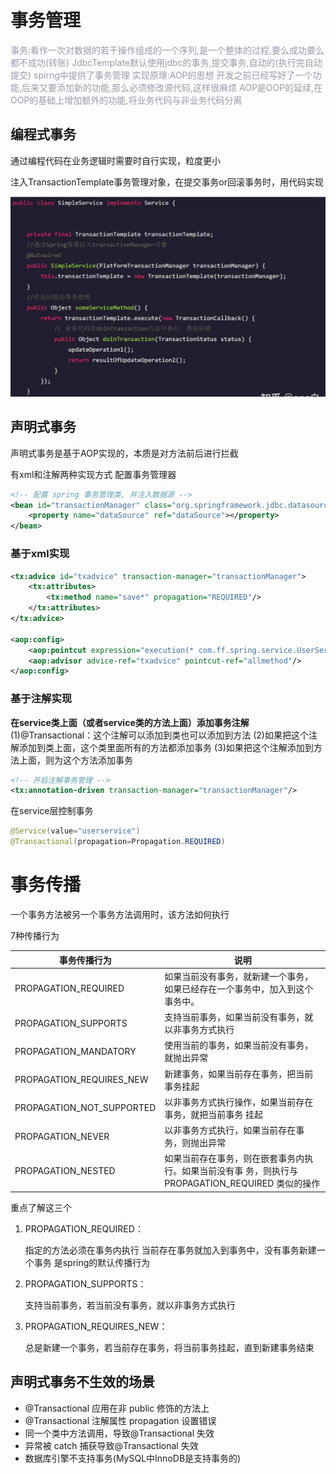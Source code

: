 
# 事务管理
<font color=#999AAA >事务:看作一次对数据的若干操作组成的一个序列,是一个整体的过程,要么成功要么都不成功(转账)
JdbcTemplate默认使用jdbc的事务,提交事务,自动的(执行完自动提交)
spirng中提供了事务管理
实现原理:AOP的思想
开发之前已经写好了一个功能,后来又要添加新的功能,那么必须修改源代码,这样很麻烦
AOP是OOP的延续,在OOP的基础上增加额外的功能,将业务代码与非业务代码分离</font>

## 编程式事务

通过编程代码在业务逻辑时需要时自行实现，粒度更小

注入TransactionTemplate事务管理对象，在提交事务or回滚事务时，用代码实现

<img src="../img/image-20220917140044896.png" alt="image-20220917140044896" style="zoom: 67%;" />

## 声明式事务
声明式事务是基于AOP实现的，本质是对方法前后进行拦截

有xml和注解两种实现方式
配置事务管理器

```xml
<!-- 配置 spring 事务管理类, 并注入数据源 --> 
<bean id="transactionManager" class="org.springframework.jdbc.datasource.DataSourceTransactionManager"> 
	<property name="dataSource" ref="dataSource"></property> 
</bean>
```
### 基于xml实现

```xml
<tx:advice id="txadvice" transaction-manager="transactionManager">
    <tx:attributes>
        <tx:method name="save*" propagation="REQUIRED"/>
    </tx:attributes>
</tx:advice>
 
<aop:config>
	<aop:pointcut expression="execution(* com.ff.spring.service.UserService.*(..))" id="allmethod"/>
    <aop:advisor advice-ref="txadvice" pointcut-ref="allmethod"/>
</aop:config>
```



### 基于注解实现

**在service类上面（或者service类的方法上面）添加事务注解**
(1)@Transactional：这个注解可以添加到类也可以添加到方法
(2)如果把这个注解添加到类上面，这个类里面所有的方法都添加事务
(3)如果把这个注解添加到方法上面，则为这个方法添加事务

```xml
<!-- 开启注解事务管理 --> 
<tx:annotation-driven transaction-manager="transactionManager"/>
```

在service层控制事务

```java
@Service(value="userservice") 
@Transactional(propagation=Propagation.REQUIRED)
```
# 事务传播
一个事务方法被另一个事务方法调用时，该方法如何执行

7种传播行为

|事务传播行为|说明|
|--|--|
| PROPAGATION_REQUIRED | 如果当前没有事务，就新建一个事务，如果已经存在一个事务中，加入到这个事务中。  |
|PROPAGATION_SUPPORTS | 支持当前事务，如果当前没有事务，就以非事务方式执行|
| PROPAGATION_MANDATORY|使用当前的事务，如果当前没有事务，就抛出异常 |
|PROPAGATION_REQUIRES_NEW |新建事务，如果当前存在事务，把当前事务挂起 |
| PROPAGATION_NOT_SUPPORTED | 以非事务方式执行操作，如果当前存在事务，就把当前事务 挂起|
|PROPAGATION_NEVER | 以非事务方式执行，如果当前存在事务，则抛出异常|
| PROPAGATION_NESTED| 如果当前存在事务，则在嵌套事务内执行。如果当前没有事 务，则执行与 PROPAGATION_REQUIRED 类似的操作|

重点了解这三个
1. PROPAGATION_REQUIRED：

	指定的方法必须在事务内执行
	当前存在事务就加入到事务中，没有事务新建一个事务
	是spring的默认传播行为
2. PROPAGATION_SUPPORTS：

	支持当前事务，若当前没有事务，就以非事务方式执行

4. PROPAGATION_REQUIRES_NEW：

	 总是新建一个事务，若当前存在事务，将当前事务挂起，直到新建事务结束

## 声明式事务不生效的场景
- @Transactional 应用在非 public 修饰的方法上
- @Transactional 注解属性 propagation 设置错误
- 同一个类中方法调用，导致@Transactional 失效
- 异常被 catch 捕获导致@Transactional 失效
- 数据库引擎不支持事务(MySQL中InnoDB是支持事务的)




